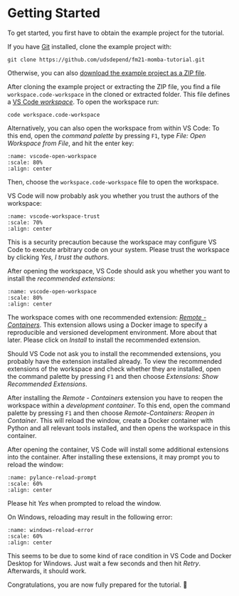 # Getting Started

To get started, you first have to obtain the example project for the tutorial.

If you have [Git](https://git-scm.com) installed, clone the example project with:
```
git clone https://github.com/udsdepend/fm21-momba-tutorial.git
```
Otherwise, you can also [download the example project as a ZIP file](https://github.com/udsdepend/fm21-momba-tutorial/archive/refs/heads/master.zip).

After cloning the example project or extracting the ZIP file, you find a file `workspace.code-workspace` in the cloned or extracted folder.
This file defines a [VS Code *workspace*](https://code.visualstudio.com/docs/editor/workspaces).
To open the workspace run:
```
code workspace.code-workspace
```
Alternatively, you can also open the workspace from within VS Code: To this end, open the *command palette* by pressing `F1`, type *File: Open Workspace from File*, and hit the enter key:

```{image} ./images/vscode-open-workspace.png
:name: vscode-open-workspace
:scale: 80%
:align: center
```

Then, choose the `workspace.code-workspace` file to open the workspace.

VS Code will now probably ask you whether you trust the authors of the workspace:

```{image} ./images/vscode-workspace-trust.png
:name: vscode-workspace-trust
:scale: 70%
:align: center
```

This is a security precaution because the workspace may configure VS Code to execute arbitrary code on your system.
Please trust the workspace by clicking *Yes, I trust the authors*.

After opening the workspace, VS Code should ask you whether you want to install the *recommended extensions*:

```{image} ./images/vscode-install-extensions.png
:name: vscode-open-workspace
:scale: 80%
:align: center
```

The workspace comes with one recommended extension: [*Remote - Containers*](https://marketplace.visualstudio.com/items?itemName=ms-vscode-remote.remote-containers).
This extension allows using a Docker image to specify a reproducible and versioned development environment.
More about that later.
Please click on *Install* to install the recommended extension.

Should VS Code not ask you to install the recommended extensions, you probably have the extension installed already.
To view the recommended extensions of the workspace and check whether they are installed, open the command palette by pressing `F1` and then choose *Extensions: Show Recommended Extensions*.

After installing the *Remote - Containers* extension you have to reopen the workspace within a *development container*.
To this end, open the command palette by pressing `F1` and then choose *Remote-Containers: Reopen in Container*.
This will reload the window, create a Docker container with Python and all relevant tools installed, and then opens the workspace in this container.

After opening the container, VS Code will install some additional extensions into the container.
After installing these extensions, it may prompt you to reload the window:
```{image} ./images/pylance-reload-prompt.png
:name: pylance-reload-prompt
:scale: 60%
:align: center
```
Please hit *Yes* when prompted to reload the window.

On Windows, reloading may result in the following error:
```{image} ./images/windows-reload-error.png
:name: windows-reload-error
:scale: 60%
:align: center
```
This seems to be due to some kind of race condition in VS Code and Docker Desktop for Windows.
Just wait a few seconds and then hit *Retry*.
Afterwards, it should work.

Congratulations, you are now fully prepared for the tutorial. 🎉
